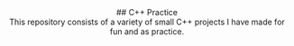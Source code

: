 <div align="center">
## C++ Practice
<br>
This repository consists of a variety of small C++ projects I have made for fun and as practice.
</div>
